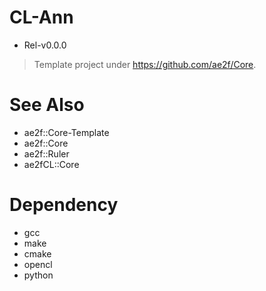 # CL-Ann
- Rel-v0.0.0
> Template project under https://github.com/ae2f/Core.

# See Also
- ae2f::Core-Template
- ae2f::Core
- ae2f::Ruler
- ae2fCL::Core

# Dependency
- gcc
- make
- cmake
- opencl
- python